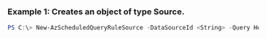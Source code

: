 ### Example 1: Creates an object of type Source.
```powershell
PS C:\> New-AzScheduledQueryRuleSource -DataSourceId <String> -Query Heartbeat | summarize AggregatedValue = count() by bin(TimeGenerated, 5m)
```

